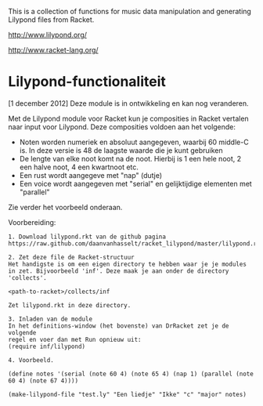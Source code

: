 This is a collection of functions for music data manipulation and
generating Lilypond files from Racket.

http://www.lilypond.org/

http://www.racket-lang.org/

Lilypond-functionaliteit
=======================

[1 december 2012]
Deze module is in ontwikkeling en kan nog veranderen.

Met de Lilypond module voor Racket kun je composities in Racket vertalen
naar input voor Lilypond. Deze composities voldoen aan het volgende:

* Noten worden numeriek en absoluut aangegeven, waarbij 60 middle-C is. In deze versie is 48 de laagste waarde die je kunt gebruiken
* De lengte van elke noot komt na de noot. Hierbij is 1 een hele noot, 2 een halve noot, 4 een kwartnoot etc.
* Een rust wordt aangegeve met "nap" (dutje)
* Een voice wordt aangegeven met "serial" en gelijktijdige elementen met "parallel"

Zie verder het voorbeeld onderaan.

Voorbereiding:

	1. Download lilypond.rkt van de github pagina
	https://raw.github.com/daanvanhasselt/racket_lilypond/master/lilypond.rkt

	2. Zet deze file de Racket-structuur
	Het handigste is om een eigen directory te hebben waar je je modules
	in zet. Bijvoorbeeld 'inf'. Deze maak je aan onder de directory 'collects'.

	<path-to-racket>/collects/inf

	Zet lilypond.rkt in deze directory.

	3. Inladen van de module
	In het definitions-window (het bovenste) van DrRacket zet je de volgende
	regel en voer dan met Run opnieuw uit:
	(require inf/lilypond)

	4. Voorbeeld.

	(define notes '(serial (note 60 4) (note 65 4) (nap 1) (parallel (note 60 4) (note 67 4))))

	(make-lilypond-file "test.ly" "Een liedje" "Ikke" "c" "major" notes)

